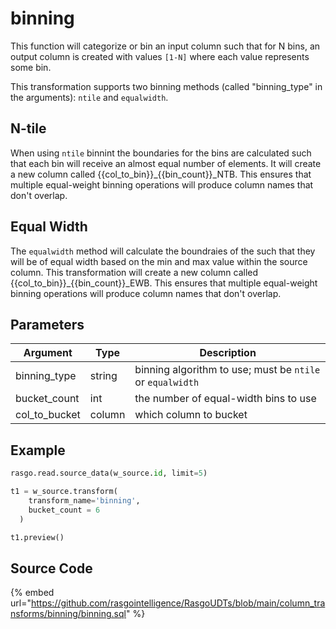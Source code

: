 

# binning

This function will categorize or bin an input column such that for N bins, an output column is created with values `[1-N]` where each value represents some bin.

This transformation supports two binning methods (called "binning_type" in the arguments): `ntile` and `equalwidth`.

## N-tile
When using `ntile` binnint the boundaries for the bins are calculated such that each bin will receive an almost equal number of elements. It will create a new column called {{col_to_bin}}_{{bin_count}}_NTB. This ensures that multiple equal-weight binning operations will produce column names that don't overlap.

## Equal Width
The `equalwidth` method will calculate the boundraies of the such that they will be of equal width based on the min and max value within the source column. This transformation will create a new column called {{col_to_bin}}_{{bin_count}}_EWB. This ensures that multiple equal-weight binning operations will produce column names that don't overlap.


## Parameters

|   Argument    |  Type  |                        Description                        |
| ------------- | ------ | --------------------------------------------------------- |
| binning_type  | string | binning algorithm to use; must be `ntile` or `equalwidth` |
| bucket_count  | int    | the number of equal-width bins to use                     |
| col_to_bucket | column | which column to bucket                                    |


## Example

```python
rasgo.read.source_data(w_source.id, limit=5)

t1 = w_source.transform(
    transform_name='binning',
    bucket_count = 6
  )

t1.preview()
```

## Source Code

{% embed url="https://github.com/rasgointelligence/RasgoUDTs/blob/main/column_transforms/binning/binning.sql" %}

